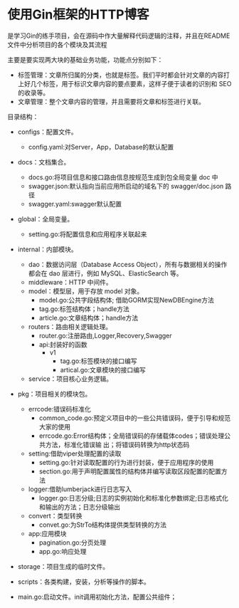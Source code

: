 # 使用Gin框架的HTTP博客

是学习Gin的练手项目，会在源码中作大量解释代码逻辑的注释，并且在README文件中分析项目的各个模块及其流程

主要是要实现两大块的基础业务功能，功能点分别如下：
 * 标签管理：文章所归属的分类，也就是标签。我们平时都会针对文章的内容打上好几个标签，用于标识文章内容的要点要素，这样子便于读者的识别和 SEO 的收录等。
 * 文章管理：整个文章内容的管理，并且需要将文章和标签进行关联。

  目录结构：
* configs：配置文件。
   * config.yaml:对Server，App，Database的默认配置
* docs：文档集合。
   * docs.go:将项目信息和接口路由信息按规范生成到包全局变量 doc 中
   * swagger.json:默认指向当前应用所启动的域名下的 swagger/doc.json 路径
   * swagger.yaml:swagger默认配置
* global：全局变量。
   * setting.go:将配置信息和应用程序关联起来
* internal：内部模块。
   * dao：数据访问层（Database Access Object），所有与数据相关的操作都会在 dao 层进行，例如 MySQL、ElasticSearch 等。
   * middleware：HTTP 中间件。
   * model：模型层，用于存放 model 对象。
      * model.go:公共字段结构体; 借助GORM实现NewDBEngine方法
      * tag.go:标签结构体；handle方法
      * article.go:文章结构体；handle方法
   * routers：路由相关逻辑处理。
      * router.go:注册路由,Logger,Recovery,Swagger
      * api:封装好的函数
         * v1
            * tag.go:标签模块的接口编写
            * artical.go:文章模块的接口编写
   * service：项目核心业务逻辑。
 * pkg：项目相关的模块包。
    * errcode:错误码标准化
       * common_code.go:预定义项目中的一些公共错误码，便于引导和规范大家的使用
       * errcode.go:Error结构体；全局错误码的存储载体codes；错误处理公共方法，标准化错误输
出；将错误码转换为http状态码
    * setting:借助viper处理配置的读取
       * setting.go:针对读取配置的行为进行封装，便于应用程序的使用
       * section.go:用于声明配置属性的结构体并编写读取区段配置的配置方法
    * logger:借助lumberjack进行日志写入
       * logger.go:日志分级;日志的实例初始化和标准化参数绑定;日志格式化和输出的方法；日志分级输出
    * convert：类型转换
       * convet.go:为StrTo结构体提供类型转换的方法
    * app:应用模块
       * pagination.go:分页处理
       * app.go:响应处理
 * storage：项目生成的临时文件。
 * scripts：各类构建，安装，分析等操作的脚本。

 * main.go:启动文件。init调用初始化方法，配置公共组件；
